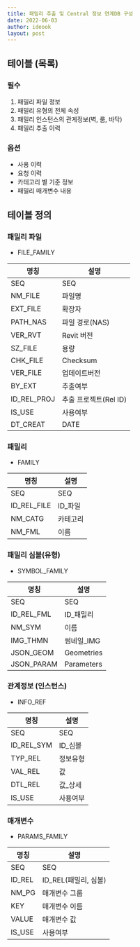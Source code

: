 ```yaml
---
title: 패밀리 추출 및 Central 정보 연계DB 구성
date: 2022-06-03
author: ideook
layout: post
---
```


## 테이블 (목록)

### 필수

1. 패밀리 파일 정보
2. 패밀리 유형의 전체 속성
3. 패밀리 인스턴스의 관게정보(벽, 룸, 바닥)
4. 패밀리 추출 이력

### 옵션

- 사용 이력
- 요청 이력
- 카테고리 별 기준 정보
- 패밀리 매개변수 내용

## 테이블 정의

### 패밀리 파일

- FILE_FAMILY

| 명칭        | 설명                  |
| ----------- | --------------------- |
| SEQ         | SEQ                   |
| NM_FILE     | 파일명                |
| EXT_FILE    | 확장자                |
| PATH_NAS    | 파일 경로(NAS)        |
| VER_RVT     | Revit 버전            |
| SZ_FILE     | 용량                  |
| CHK_FILE    | Checksum              |
| VER_FILE    | 업데이트버전          |
| BY_EXT      | 추출여부              |
| ID_REL_PROJ | 추출 프로젝트(Rel ID) |
| IS_USE      | 사용여부              |
| DT_CREAT    | DATE                  |

### 패밀리

- FAMILY

| 명칭        | 설명     |
| ----------- | -------- |
| SEQ         | SEQ      |
| ID_REL_FILE | ID\_파일 |
| NM_CATG     | 카테고리 |
| NM_FML      | 이름     |

### 패밀리 심볼(유형)

- SYMBOL_FAMILY

| 명칭       | 설명        |
| ---------- | ----------- |
| SEQ        | SEQ         |
| ID_REL_FML | ID\_패밀리  |
| NM_SYM     | 이름        |
| IMG_THMN   | 썸네일\_IMG |
| JSON_GEOM  | Geometries  |
| JSON_PARAM | Parameters  |

### 관계정보 (인스턴스)

- INFO_REF

| 명칭       | 설명     |
| ---------- | -------- |
| SEQ        | SEQ      |
| ID_REL_SYM | ID\_심볼 |
| TYP_REL    | 정보유형 |
| VAL_REL    | 값       |
| DTL_REL    | 값\_상세 |
| IS_USE     | 사용여부 |

### 매개변수

- PARAMS_FAMILY

| 명칭   | 설명                 |
| ------ | -------------------- |
| SEQ    | SEQ                  |
| ID_REL | ID_REL(패밀리, 심볼) |
| NM_PG  | 매개변수 그룹        |
| KEY    | 매개변수 이름        |
| VALUE  | 매개변수 값          |
| IS_USE | 사용여부             |
